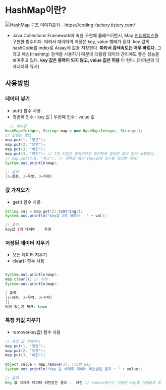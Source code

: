 # HashMap이란?

![HashMap 구조](https://blog.kakaocdn.net/dn/cfpMTT/btqEvxLt6qb/MXYNWUvXCKfRvNWjDMZoq0/img.png)
 이미지출처 - https://coding-factory.tistory.com/
 - Java Collections Framework에 속한 구현체 클래스이면서, Map [인터페이스](https://limkydev.tistory.com/197)를 구현한 함수이다. 
따라서 데이터의 저장은 key, value 형태가 된다.  key 값의 hashCode를 index로 Araay에 값을 저장한다. __따라서 검색속도는 매우 빠르다.__
그리고 해싱(Hashing) 검색을 사용하기 때문에 대용량 데이터 관리에도 좋은 성능을 보여주고 있다. 
__key 값은 중복이 되지 않고, value 값은 허용__ 이 된다. (파이썬의 딕셔너리와 유사)

## 사용방법
### 데이터 넣기
  - put() 함수 사용
  - 첫번째 인수 : key 값 | 두번째 인수 : value 값
```java
  // 해쉬맵
HashMap<Integer, String> map = new HashMap<Integer, String>();
// 값넣는 방법
map.put(1, "정훈");
map.put(2, "우영");
map.put(3, "예진");
map.put(3, "커피"); // 2번 키값은 중복이므로 마지막에 입력한 값이 덮어 씌워진다.
// map.put(4.0, "쥬스"); // 컴파일 에러 (key값에 실수를 넣으면 에러)
System.out.println(map);
```
```java
// 출력
{1=정훈, 2=우영, 3=커피}
```


### 값 가져오기
  - get() 함수 사용
```java
String val = map.get(2).toString();
System.out.println("key값 2의 데이터 : " + val);
```
```java
// 출력
key값 2의 데이터 :  우영
```
### 저장된 데이터 지우기
  - 모든 데이터 지우기
   - clear() 함수 사용
```java

System.out.println(map);
map.clear(); // 삭제
System.out.println(map);
```
```java
/ 출력
{1=정훈, 2=우영, 3=커피}
{}
비어 있는지 체크: true
```
  ### 특정 키값 지우기
  - remove(key값) 함수 사용
```java
// 특정 값 삭제하기
map.put(1, "정훈");
map.put(2, "우영");
map.put(3, "예진");
 
Object value = map.remove(3); //3번 key
System.out.println("Key 값 삭제후 데이터 리턴받은 결과 : " + value);

```
```java
// 출력
Key 값 삭제후 데이터 리턴받은 결과 :  예진 // remove함수는 지정한 key를 삭제함과 동시에 value를 리턴한다
```
